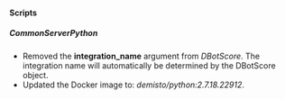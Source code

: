 
#### Scripts
##### CommonServerPython
- Removed the **integration_name** argument from *DBotScore*. The integration name will automatically be determined by the DBotScore object.
- Updated the Docker image to: *demisto/python:2.7.18.22912*.